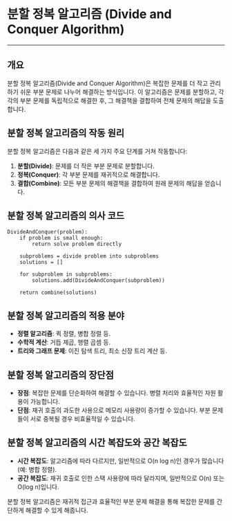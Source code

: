 # 분할 정복 알고리즘 (Divide and Conquer Algorithm)

---

## 개요

분할 정복 알고리즘(Divide and Conquer Algorithm)은 복잡한 문제를 더 작고 관리하기 쉬운 부분 문제로 나누어 해결하는 방식입니다. 이 알고리즘은 문제를 분할하고, 각각의 부분 문제를 독립적으로 해결한 후, 그 해결책을 결합하여 전체 문제의 해답을 도출합니다.

## 분할 정복 알고리즘의 작동 원리

분할 정복 알고리즘은 다음과 같은 세 가지 주요 단계를 거쳐 작동합니다:

1. **분할(Divide)**: 문제를 더 작은 부분 문제로 분할합니다.
2. **정복(Conquer)**: 각 부분 문제를 재귀적으로 해결합니다.
3. **결합(Combine)**: 모든 부분 문제의 해결책을 결합하여 원래 문제의 해답을 얻습니다.

## 분할 정복 알고리즘의 의사 코드

```text
DivideAndConquer(problem):
    if problem is small enough:
        return solve problem directly

    subproblems = divide problem into subproblems
    solutions = []

    for subproblem in subproblems:
        solutions.add(DivideAndConquer(subproblem))

    return combine(solutions)
```

## 분할 정복 알고리즘의 적용 분야
- **정렬 알고리즘**: 퀵 정렬, 병합 정렬 등.
- **수학적 계산**: 거듭 제곱, 행렬 곱셈 등.
- **트리와 그래프 문제**: 이진 탐색 트리, 최소 신장 트리 계산 등.

## 분할 정복 알고리즘의 장단점
- **장점**: 복잡한 문제를 단순화하여 해결할 수 있습니다. 병렬 처리와 효율적인 자원 활용이 가능합니다.
- **단점**: 재귀 호출의 과도한 사용으로 메모리 사용량이 증가할 수 있습니다. 부분 문제들이 서로 중복될 경우 비효율적일 수 있습니다.

## 분할 정복 알고리즘의 시간 복잡도와 공간 복잡도
- **시간 복잡도**: 알고리즘에 따라 다르지만, 일반적으로 O(n log n)인 경우가 많습니다(예: 병합 정렬).
- **공간 복잡도**: 재귀 호출로 인한 스택 사용량에 따라 달라지며, 일반적으로 O(n) 또는 O(log n)입니다.

분할 정복 알고리즘은 재귀적 접근과 효율적인 부분 문제 해결을 통해 복잡한 문제를 간단하게 해결할 수 있게 해줍니다.